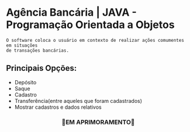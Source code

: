 # Agência Bancária | JAVA - Programação Orientada a Objetos
    O software coloca o usuário em contexto de realizar ações comumentes em situações
    de transações bancárias.

## Principais Opções:
- Depósito
- Saque
- Cadastro
- Transferência(entre aqueles que foram cadastrados)
- Mostrar cadastros e dados relativos

<h3 align="center">🚧EM APRIMORAMENTO🚧</h3>

